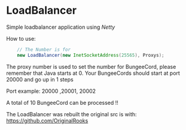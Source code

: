 # LoadBalancer
Simple loadbalancer application using *Netty*

How to use:

```java
    // The Number is for
    new LoadBalancer(new InetSocketAddress(25565), Proxys);

````

The proxy number is used to set the number for BungeeCord, please remember that Java starts at 0.
Your BungeeCords should start at port 20000 and go up in 1 steps

Port example:
20000 ,20001, 20002

A total of 10 BungeeCord can be processed !!

The LoadBalancer was rebuilt the original src is with: https://github.com/OriginalRooks

